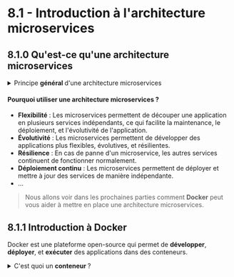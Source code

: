 # 8.1 - Introduction à l'architecture microservices

## 8.1.0 Qu'est-ce qu'une architecture microservices

<details><summary>Principe <b> général </b> d'une architecture microservices</summary>

Un microservice est une application qui est conçue pour être déployée et gérée de manière indépendante. Chaque microservice est une application autonome qui peut être déployée, mise à jour, et équilibrée de manière **indépendante**. Les microservices sont généralement conçus pour être **petits et spécialisés**, et ils communiquent entre eux via des API. 

On le compare souvent à une architecture monolithique, où toutes les fonctionnalités sont regroupées dans **une seule application**. Les microservices permettent de découper une application en plusieurs services indépendants, ce qui facilite la maintenance, le déploiement, et l'évolutivité de l'application. 

Jusqu'à présent, nous avons principalement travaillé avec des applications monolithiques, mais les microservices sont de plus en plus populaires, car ils permettent de développer des applications plus flexibles, évolutives, et résilientes.

<img alt="Schéma micro service vs monolithique" src="img/microservice.png" width="70%">

</details>

#### Pourquoi utiliser une architecture microservices ?

- **Flexibilité** : Les microservices permettent de découper une application en plusieurs services indépendants, ce qui facilite la maintenance, le déploiement, et l'évolutivité de l'application.
- **Évolutivité** : Les microservices permettent de développer des applications plus flexibles, évolutives, et résilientes.
- **Résilience** : En cas de panne d'un microservice, les autres services continuent de fonctionner normalement.
- **Déploiement continu** : Les microservices permettent de déployer et mettre à jour des services de manière indépendante.
- ...

> Nous allons voir dans les prochaines parties comment **Docker** peut vous aider à mettre en place une architecture microservices.

## 8.1.1 Introduction à Docker

Docker est une plateforme open-source qui permet de **développer**, **déployer**, et **exécuter** des applications dans des conteneurs. 

<details><summary>C'est quoi un <b> conteneur </b> ?</summary>

Un conteneur est une unité logicielle qui contient une application et toutes ses dépendances. Les conteneurs sont légers, portables, et sécurisés, et ils permettent d'isoler une application de son environnement. 

Les conteneurs sont similaires aux machines virtuelles, mais ils sont plus légers et plus rapides à démarrer. Les conteneurs partagent le noyau (*kernel*) de l'hôte, ce qui les rend plus efficaces en termes de ressources. (*Bien évidemment, ça n'empêche pas les *kernel panic*...*)  

<img alt="VM vs Docker" src="img/docker-vs-vm.png" width=70%>

Il existe plusieurs technologies de conteneurisation, mais Docker est l'une des plus populaires. (et son deamon containerd)

* De façon plus fondamentale, docker utilise un outil appelé `containerd` pour gérer les conteneurs. Ce *runtime* est responsable de la création, de la gestion, et de la destruction des conteneurs. Ce dernier est lui-même géré par un *deamon* appelé `dockerd`.  

   * `containerd` est un *runtime* de conteneurs open-source qui fournit une interface de bas niveau pour gérer les conteneurs, pour cela il vient interfacer avec le *kernel* de l'hôte en utilisant les fonctionnalités de conteneurisation du *kernel* Linux telles que `cgroups` et `namespaces`. Il le fait à travers la librairie `libcontainer` appelée par `runc`.
     * Les `cgroups` permettent de limiter les ressources utilisées par les conteneurs, tandis que les `namespaces` permettent d'isoler les processus et les ressources des conteneurs, ce sont des fonctionnalités du *kernel* Linux.
</detail>